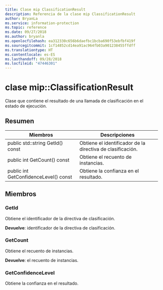 ```yaml
---
title: Clase mip ClassificationResult
description: Referencia de la clase mip ClassificationResult
author: BryanLa
ms.service: information-protection
ms.topic: reference
ms.date: 09/27/2018
ms.author: bryanla
ms.openlocfilehash: ea312330c656b6daefbc1bcba690f53ebfbf419f
ms.sourcegitcommit: 1cf14852cd14ea91ac964fb03a901238455ffdff
ms.translationtype: HT
ms.contentlocale: es-ES
ms.lasthandoff: 09/28/2018
ms.locfileid: "47446301"
---
```

# <a name="class-mipclassificationresult"></a>clase mip::ClassificationResult 
Clase que contiene el resultado de una llamada de clasificación en el estado de ejecución.
  
## <a name="summary"></a>Resumen
 Miembros                        | Descripciones                                
--------------------------------|---------------------------------------------
 public std::string GetId() const  |  Obtiene el identificador de la directiva de clasificación.
 public int GetCount() const  |  Obtiene el recuento de instancias.
 public int GetConfidenceLevel() const  |  Obtiene la confianza en el resultado.
  
## <a name="members"></a>Miembros
  
### <a name="getid"></a>GetId
Obtiene el identificador de la directiva de clasificación.

  
**Devuelve**: identificador de la directiva de clasificación.
  
### <a name="getcount"></a>GetCount
Obtiene el recuento de instancias.

  
**Devuelve**: el recuento de instancias.
  
### <a name="getconfidencelevel"></a>GetConfidenceLevel
Obtiene la confianza en el resultado.